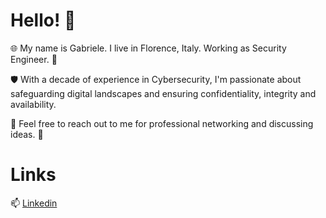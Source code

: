 # Hello! 👋

🌐 My name is Gabriele. I live in Florence, Italy. Working as Security Engineer. 🔐

🛡️ With a decade of experience in Cybersecurity, I'm passionate about safeguarding digital landscapes and ensuring confidentiality, integrity and availability.

🚀 Feel free to reach out to me for professional networking and discussing ideas. 🤝

# Links

📫 [Linkedin](https://www.linkedin.com/in/gabriele-piccini/)
